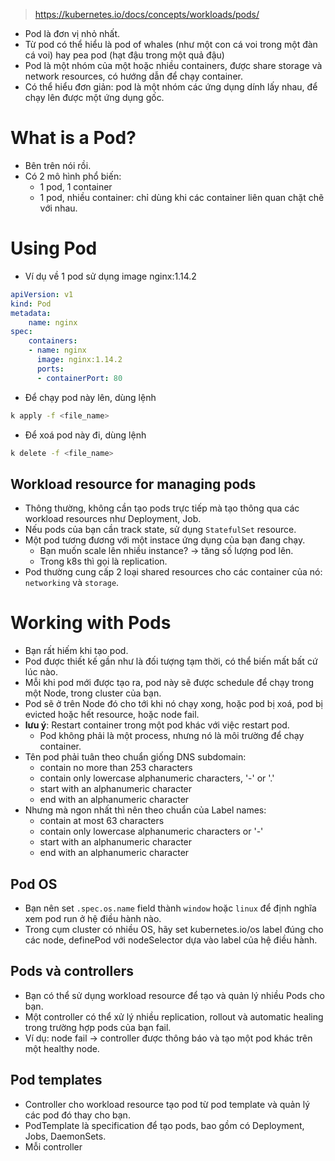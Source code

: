 > https://kubernetes.io/docs/concepts/workloads/pods/

- Pod là đơn vị nhỏ nhất.
- Từ pod có thể hiểu là pod of whales (như một con cá voi trong một đàn cá voi) hay pea pod (hạt đậu trong một quả đậu)
- Pod là một nhóm của một hoặc nhiều containers, được share storage và network resources, có hướng dẫn để chạy container.
- Có thể hiểu đơn giản: pod là một nhóm các ứng dụng dính lấy nhau, để chạy lên được một ứng dụng gốc.

# What is a Pod?
- Bên trên nói rồi. 
- Có 2 mô hình phổ biến:
    - 1 pod, 1 container
    - 1 pod, nhiều container: chỉ dùng khi các container liên quan chặt chẽ với nhau.

# Using Pod
- Ví dụ về 1 pod sử dụng image nginx:1.14.2

```yml
apiVersion: v1
kind: Pod
metadata:
    name: nginx
spec:
    containers:
    - name: nginx
      image: nginx:1.14.2
      ports:
      - containerPort: 80
```
- Để chạy pod này lên, dùng lệnh
```bash
k apply -f <file_name>
```
- Để xoá pod này đi, dùng lệnh
```bash
k delete -f <file_name>
```
## Workload resource for managing pods
- Thông thường, không cần tạo pods trực tiếp mà tạo thông qua các workload resources như Deployment, Job.
- Nếu pods của bạn cần track state, sử dụng `StatefulSet` resource.
- Một pod tương đương với một instace ứng dụng của bạn đang chạy.
    - Bạn muốn scale lên nhiều instance? -> tăng số lượng pod lên.
    - Trong k8s thì gọi là replication.
- Pod thường cung cấp 2 loại shared resources cho các container của nó: `networking` và `storage`.

# Working with Pods
- Bạn rất hiếm khi tạo pod.
- Pod được thiết kế gần như là đối tượng tạm thời, có thể biến mất bất cứ lúc nào.
- Mỗi khi pod mới được tạo ra, pod này sẽ được schedule để chạy trong một Node, trong cluster của bạn.
- Pod sẽ ở trên Node đó cho tới khi nó chạy xong, hoặc pod bị xoá, pod bị evicted hoặc hết resource, hoặc node fail.
- **lưu ý**: Restart container trong một pod khác với việc restart pod.
    - Pod không phải là một process, nhưng nó là môi trường để chạy container.
- Tên pod phải tuân theo chuẩn giống DNS subdomain:
    - contain no more than 253 characters
    - contain only lowercase alphanumeric characters, '-' or '.'
    - start with an alphanumeric character
    - end with an alphanumeric character
- Nhưng mà ngon nhất thì nên theo chuẩn của Label names:
    - contain at most 63 characters
    - contain only lowercase alphanumeric characters or '-'
    - start with an alphanumeric character
    - end with an alphanumeric character

## Pod OS
- Bạn nên set `.spec.os.name` field thành `window` hoặc `linux` để định nghĩa xem pod run ở hệ điều hành nào.
- Trong cụm cluster có nhiều OS, hãy set kubernetes.io/os label đúng cho các node, definePod với nodeSelector dựa vào label của hệ điều hành.

## Pods và controllers
- Bạn có thể sử dụng workload resource để tạo và quản lý nhiều Pods cho bạn.
- Một controller có thể xử lý nhiều replication, rollout và automatic healing trong trường hợp pods của bạn fail.
- Ví dụ: node fail -> controller được thông báo và tạo một pod khác trên một healthy node.

## Pod templates
- Controller cho workload resource tạo pod từ pod template và quản lý các pod đó thay cho bạn.
- PodTemplate là specification để tạo pods, bao gồm có Deployment, Jobs, DaemonSets.
- Mỗi controller